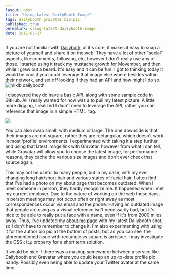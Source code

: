 ```yaml
---
layout: post
title: "Using Latest DailyBooth Image"
tags: dailybooth gravatar bio-pic
published: true
permalink: using-latest-dailybooth-image
date: 2011-03-27
---
```


If you are not familiar with [Dailyboth](http://dailybooth.com/), at it's core, it makes it easy to snap a picture of yourself and share it on the web.  They have a lot of other "social" aspects, like comments, following, etc, however I don't really use any of those.  I started using it track my mustache growth for Movember, and then while I grew out a beard.  It's easy and it can be fun.  I got to thinking today it would be cool if you could leverage that image else where besides within their network, and set off looking if they had an API and how might I do so.<img src="http://dailybooth.com/miklb/latest/medium.jpg" class="right" alt="miklb dailybooth">

I discovered they do have a [basic API](http://blog.dailybooth.com/category/api/), along with some sample code in GitHub.  All I really wanted for now was a to pull my latest picture.  A little more digging, I realized I didn't need to leverage the API, rather you can reference that image in a simple HTML <code><img></code> tag.
<pre><code><img src="http://dailybooth.com/username/latest/small.jpg"></code></pre>
You can also swap small, with medium or large.  The one  downside is that their images are not square, rather they are rectangular, which doesn't work in most 'profile' environments.  I experimented with taking it a step further and using that latest image link with Gravatar, however from what I can tell, while Gravatar will allow you to choose the latest image, for performance reasons, they cache the various size images and don't ever check that source again.

This may not be useful to many people, but in my case, with my ever changing long hair/short hair and various states of facial hair, I often find that I've had a photo on my about page that becomes outdated. When I meet someone in person, they hardly recognize me.  It happened when I met my current employer. Due to the nature of working on the web these days, in person meetings may not occur often or right away as most correspondences occur via email and the phone.  Having an outdated image that people are using as a visual reference isn't necessarily bad, but it's nice to be able to really put a face with a name, even if it's from 2000 miles away.  Thus, I've updated my [about me page](http://miklb.com/about) with my latest Dailybooth shot, so I don't have to remember to change it.  I'm also experimenting with using it for the author bio pic at the bottom of posts, but as you can see, the aforementioned issue with rectangle vs square is an issue. I may investigate the CSS <code>clip</code> property for a short term solution.

It would be nice if there was a mashup somewhere between a service like Dailybooth and Gravatar where you could keep an up-to-date profile pic handy.  Possibly even being able to update your Twitter avatar at the same time.
